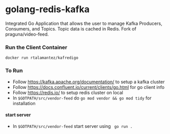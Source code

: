 # golang-redis-kafka
Integrated Go Application that allows the user to manage Kafka Producers, Consumers, and Topics. Topic data is cached in Redis. Fork of praguna/video-feed. 

### Run the Client Container
```docker run rtalamantez/kafredigo```

### To Run
* Follow  https://kafka.apache.org/documentation/ to setup a kafka cluster
* Follow  https://docs.confluent.io/current/clients/go.html for go client info
* Follow  https://redis.io/ to setup redis cluster on local
* In ```$GOTPATH/src/vendor-feed``` do  ```go mod vendor && go mod tidy``` for installation 

#### start server
* In ```$GOTPATH/src/vendor-feed``` start server using ``` go run .```



